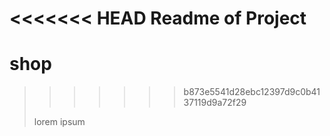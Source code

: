 <<<<<<< HEAD
Readme of Project
=======
# shop
>>>>>>> b873e5541d28ebc12397d9c0b4137119d9a72f29
>
> lorem ipsum
